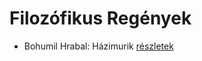 # Filozófikus Regények

- Bohumil Hrabal: Házimurik [részletek](_details/%7Bopf.creator%7D.md#id_445)